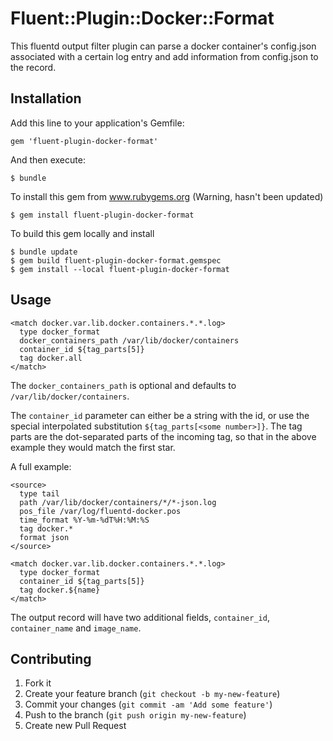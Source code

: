 # Fluent::Plugin::Docker::Format

This fluentd output filter plugin can parse a docker container's config.json associated with a certain log entry and add information from config.json to the record.


## Installation

Add this line to your application's Gemfile:

    gem 'fluent-plugin-docker-format'

And then execute:

    $ bundle

To install this gem from www.rubygems.org (Warning, hasn't been updated)

    $ gem install fluent-plugin-docker-format

To build this gem locally and install
 
    $ bundle update
    $ gem build fluent-plugin-docker-format.gemspec
    $ gem install --local fluent-plugin-docker-format

## Usage

```
<match docker.var.lib.docker.containers.*.*.log>
  type docker_format
  docker_containers_path /var/lib/docker/containers
  container_id ${tag_parts[5]}
  tag docker.all
</match>
```

The `docker_containers_path` is optional and defaults to `/var/lib/docker/containers`.

The `container_id` parameter can either be a string with the id, or use the special interpolated substitution `${tag_parts[<some number>]}`. The tag parts are the dot-separated parts of the incoming tag, so that in the above example they would match the first star.

A full example:

```
<source>
  type tail
  path /var/lib/docker/containers/*/*-json.log
  pos_file /var/log/fluentd-docker.pos
  time_format %Y-%m-%dT%H:%M:%S
  tag docker.*
  format json
</source>

<match docker.var.lib.docker.containers.*.*.log>
  type docker_format
  container_id ${tag_parts[5]}
  tag docker.${name}
</match>
```

The output record will have two additional fields, `container_id`, `container_name` and `image_name`.


## Contributing

1. Fork it
2. Create your feature branch (`git checkout -b my-new-feature`)
3. Commit your changes (`git commit -am 'Add some feature'`)
4. Push to the branch (`git push origin my-new-feature`)
5. Create new Pull Request
